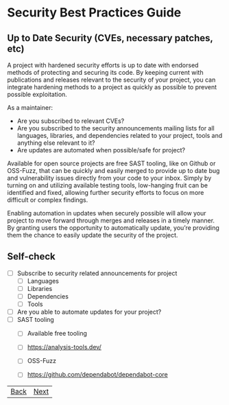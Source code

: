 # Security Best Practices Guide

## Up to Date Security (CVEs, necessary patches, etc)

A project with hardened security efforts  is up to date with endorsed methods of protecting and securing its code. By keeping current with publications and releases relevant to the security of your project, you can integrate hardening methods to a project as quickly as possible to prevent possible exploitation. 

As a maintainer:

- Are you subscribed to relevant CVEs?
- Are you subscribed to the security announcements mailing lists for all languages, libraries, and dependencies related to your project, tools and anything else relevant to it?
- Are updates are automated when possible/safe for project?

Available for open source projects are free SAST tooling, like on Github or OSS-Fuzz, that can be quickly and easily merged to provide up to date bug and vulnerability issues directly from your code to your inbox. Simply by turning on and utilizing available testing tools, low-hanging fruit can be identified and fixed, allowing further security efforts to focus on more difficult or complex findings. 

Enabling automation in updates when securely possible will allow your project to move forward through merges and releases in a timely manner. By granting users the opportunity to automatically update, you’re providing them the chance to easily update the security of the project.


## Self-check

- [ ] Subscribe to security related announcements for project
  - [ ] Languages
  - [ ] Libraries
  - [ ] Dependencies 
  - [ ] Tools
- [ ] Are you able to automate updates for your project?
- [ ] SAST tooling 
  - [ ] Available free tooling
  - [ ] https://analysis-tools.dev/ 
  - [ ] OSS-Fuzz
  - [ ] https://github.com/dependabot/dependabot-core 


|  |  |
| :---  | ---:  |
| [Back](./04-follow.md)  | [Next](06-kb.md)  |
